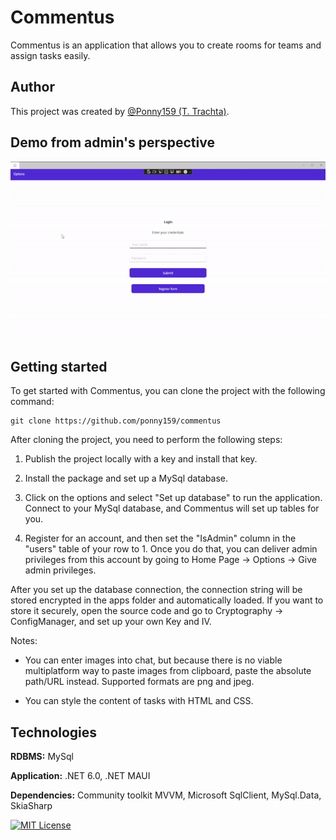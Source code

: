 # Commentus

Commentus is an application that allows you to create rooms for teams and assign tasks easily.

## Author

This project was created by [@Ponny159 (T. Trachta)](https://www.github.com/ponny159).

## Demo from admin's perspective

![Commentus admin showcase](https://github.com/Ponny159/Commentus/blob/main/Commentus/Resources/commentus_admin_showcase.gif)

## Getting started

To get started with Commentus, you can clone the project with the following command:

```
git clone https://github.com/ponny159/commentus
```


After cloning the project, you need to perform the following steps:

1. Publish the project locally with a key and install that key.

2. Install the package and set up a MySql database.

3. Click on the options and select "Set up database" to run the application. Connect to your MySql database, and Commentus will set up tables for you.

4. Register for an account, and then set the "IsAdmin" column in the "users" table of your row to 1. Once you do that, you can deliver admin privileges from this account by going to Home Page -> Options -> Give admin privileges.

After you set up the database connection, the connection string will be stored encrypted in the apps folder and automatically loaded. If you want to store it securely, open the source code and go to Cryptography -> ConfigManager, and set up your own Key and IV.

Notes:

- You can enter images into chat, but because there is no viable multiplatform way to paste images from clipboard, paste the absolute path/URL instead. Supported formats are png and jpeg.

- You can style the content of tasks with HTML and CSS.


## Technologies

**RDBMS:** MySql

**Application:** .NET 6.0, .NET MAUI

**Dependencies:** Community toolkit MVVM, Microsoft SqlClient, MySql.Data, SkiaSharp

[![MIT License](https://img.shields.io/badge/License-MIT-green.svg)](https://raw.githubusercontent.com/Ponny159/commentus/main/license.txt)
